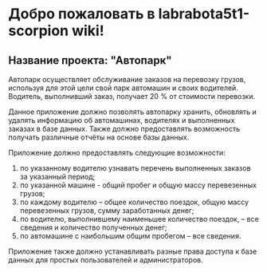 # Добро пожаловать в labrabota5t1-scorpion wiki!
## Название проекта: **"Автопарк"**
Автопарк осуществляет обслуживание заказов на перевозку грузов, используя для этой цели свой парк автомашин и своих водителей. Водитель, выполнивший заказ, получает 20 % от стоимости перевозки.

Данное приложение должно позволять автопарку хранить, обновлять и удалять информацию об автомашинах, водителях и выполненных заказах в базе данных. Также должно предоставлять возможность получать различные отчёты на основе базы данных. 

Приложение должно предоставлять следующие возможности:
1. по указанному водителю узнавать перечень выполненных заказов за указанный период; 
2. по указанной машине - общий пробег и общую массу перевезенных грузов;
3. по каждому водителю – общее количество поездок, общую массу перевезенных грузов, сумму заработанных денег;
4. по водителю, выполнившему наименьшее количество поездок, – все сведения и количество полученных денег;
5. по автомашине с наибольшим общим пробегом – все сведения.

Приложение также должно устанавливать разные права доступа к базе данных для простых пользователей и администраторов.
